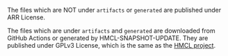 The files which are NOT under `artifacts` or `generated` are published under ARR License.

The files which are under `artifacts` and `generated` are downloaded from GitHub Actions or generated by HMCL-SNAPSHOT-UPDATE.
They are published under GPLv3 License, which is the same as the [HMCL project](https://github.com/HMCL-dev/HMCL).